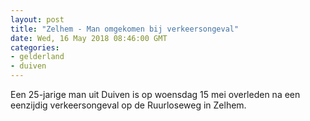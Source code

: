 ```yaml
---
layout: post
title: "Zelhem - Man omgekomen bij verkeersongeval"
date: Wed, 16 May 2018 08:46:00 GMT
categories: 
- gelderland 
- duiven 
---
```


Een 25-jarige man uit Duiven is op woensdag 15 mei overleden na een eenzijdig verkeersongeval op de Ruurloseweg in Zelhem.
